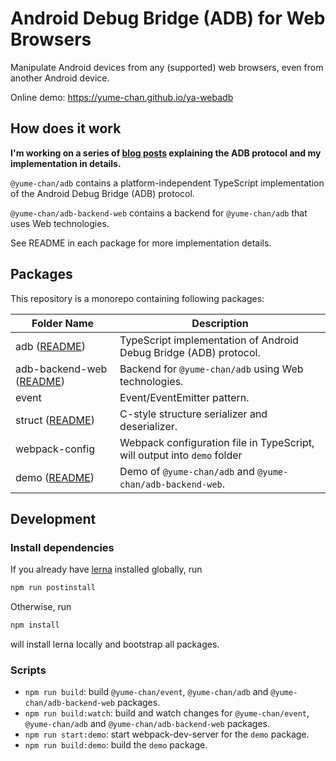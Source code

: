 # Android Debug Bridge (ADB) for Web Browsers

Manipulate Android devices from any (supported) web browsers, even from another Android device.

Online demo: https://yume-chan.github.io/ya-webadb

## How does it work

**I'm working on a series of [blog posts](https://chensi.moe/blog/2020/09/28/webadb-part0-overview/) explaining the ADB protocol and my implementation in details.**

`@yume-chan/adb` contains a platform-independent TypeScript implementation of the Android Debug Bridge (ADB) protocol.

`@yume-chan/adb-backend-web` contains a backend for `@yume-chan/adb` that uses Web technologies.

See README in each package for more implementation details.

## Packages

This repository is a monorepo containing following packages:

| Folder Name                                                    | Description                                                              |
| -------------------------------------------------------------- | ------------------------------------------------------------------------ |
| adb ([README](packages/adb/README.md))                         | TypeScript implementation of Android Debug Bridge (ADB) protocol.        |
| adb-backend-web ([README](packages/adb-backend-web/README.md)) | Backend for `@yume-chan/adb` using Web technologies.                     |
| event                                                          | Event/EventEmitter pattern.                                              |
| struct ([README](packages/struct/README.md))                   | C-style structure serializer and deserializer.                           |
| webpack-config                                                 | Webpack configuration file in TypeScript, will output into `demo` folder |
| demo ([README](packages/demo/README.md))                       | Demo of `@yume-chan/adb` and `@yume-chan/adb-backend-web`.               |

## Development

### Install dependencies

If you already have [lerna](https://lerna.js.org/) installed globally, run

```sh
npm run postinstall
```

Otherwise, run

```sh
npm install
```

will install lerna locally and bootstrap all packages.

### Scripts

* `npm run build`: build `@yume-chan/event`, `@yume-chan/adb` and `@yume-chan/adb-backend-web` packages.
* `npm run build:watch`: build and watch changes for `@yume-chan/event`, `@yume-chan/adb` and `@yume-chan/adb-backend-web` packages.
* `npm run start:demo`: start webpack-dev-server for the `demo` package.
* `npm run build:demo`: build the `demo` package.
